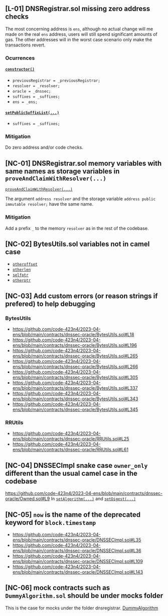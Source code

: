 ## [L-01] DNSRegistrar.sol missing zero address checks 
The most concerning address is `ens`, although no actual change will me made on the real `ens` address, users will still spend significant amounts of gas. The other addresses will in the worst case scenario only make the transactions revert.

### Ocurrences

#### [`constructor()`](https://github.com/code-423n4/2023-04-ens/blob/main/contracts/dnsregistrar/DNSRegistrar.sol#L55)
- `previousRegistrar = _previousRegistrar;`
- `resolver = _resolver;`
- `oracle = _dnssec;`
- `suffixes = _suffixes;`
- `ens = _ens;`

#### [`setPublicSuffixList(...)`](https://github.com/code-423n4/2023-04-ens/blob/main/contracts/dnsregistrar/DNSRegistrar.sol#L80)
- `suffixes = _suffixes;`

### Mitigation
Do zero address and/or code checks.

## [NC-01] DNSRegistrar.sol memory variables with same names as storage variables in `proveAndClaimWithResolver(...)`

[`proveAndClaimWithResolver(...)`](https://github.com/code-423n4/2023-04-ens/blob/main/contracts/dnsregistrar/DNSRegistrar.sol#L101)

The argument `address resolver` and the storage variable `address public immutable resolver;` have the same name.

### Mitigation 
Add a prefix `_` to the memory `resolver` as in the rest of the codebase.

## [NC-02] BytesUtils.sol variables not in camel case
- [`otheroffset`](https://github.com/code-423n4/2023-04-ens/blob/main/contracts/dnssec-oracle/BytesUtils.sol#L57)
- [`otherlen`](https://github.com/code-423n4/2023-04-ens/blob/main/contracts/dnssec-oracle/BytesUtils.sol#L58)
- [`selfptr`](https://github.com/code-423n4/2023-04-ens/blob/main/contracts/dnssec-oracle/BytesUtils.sol#L70)
- [`otherptr`](https://github.com/code-423n4/2023-04-ens/blob/main/contracts/dnssec-oracle/BytesUtils.sol#L71)

## [NC-03] Add custom errors (or reason strings if prefered) to help debugging

### BytesUtils
- https://github.com/code-423n4/2023-04-ens/blob/main/contracts/dnssec-oracle/BytesUtils.sol#L18
- https://github.com/code-423n4/2023-04-ens/blob/main/contracts/dnssec-oracle/BytesUtils.sol#L196
- https://github.com/code-423n4/2023-04-ens/blob/main/contracts/dnssec-oracle/BytesUtils.sol#L265
- https://github.com/code-423n4/2023-04-ens/blob/main/contracts/dnssec-oracle/BytesUtils.sol#L266
- https://github.com/code-423n4/2023-04-ens/blob/main/contracts/dnssec-oracle/BytesUtils.sol#L305
- https://github.com/code-423n4/2023-04-ens/blob/main/contracts/dnssec-oracle/BytesUtils.sol#L337
- https://github.com/code-423n4/2023-04-ens/blob/main/contracts/dnssec-oracle/BytesUtils.sol#L343
- https://github.com/code-423n4/2023-04-ens/blob/main/contracts/dnssec-oracle/BytesUtils.sol#L345

### RRUtils
- https://github.com/code-423n4/2023-04-ens/blob/main/contracts/dnssec-oracle/RRUtils.sol#L25
- https://github.com/code-423n4/2023-04-ens/blob/main/contracts/dnssec-oracle/RRUtils.sol#L61

## [NC-04] DNSSECImpl snake case `owner_only` different than the usual camel case in the codebase
https://github.com/code-423n4/2023-04-ens/blob/main/contracts/dnssec-oracle/Owned.sol#L9
In [`setAlgorithm(...)`](https://github.com/code-423n4/2023-04-ens/blob/main/contracts/dnssec-oracle/DNSSECImpl.sol#L64) and [`setDigest(...)`](https://github.com/code-423n4/2023-04-ens/blob/main/contracts/dnssec-oracle/DNSSECImpl.sol#L75)

## [NC-05] `now` is the name of the deprecated keyword for `block.timestamp`
- https://github.com/code-423n4/2023-04-ens/blob/main/contracts/dnssec-oracle/DNSSECImpl.sol#L35
- https://github.com/code-423n4/2023-04-ens/blob/main/contracts/dnssec-oracle/DNSSECImpl.sol#L36
- https://github.com/code-423n4/2023-04-ens/blob/main/contracts/dnssec-oracle/DNSSECImpl.sol#L109
- https://github.com/code-423n4/2023-04-ens/blob/main/contracts/dnssec-oracle/DNSSECImpl.sol#L143

## [NC-06] mock contracts such as `DummyAlgorithm.sol` should be under mocks folder
This is the case for mocks under the folder dnsregistrar.
[DummyAlgorithm](https://github.com/code-423n4/2023-04-ens/blob/main/contracts/dnssec-oracle/algorithms/DummyAlgorithm.sol#L9)


